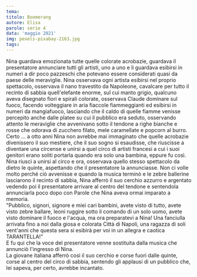```yaml
---
tema:
titolo: Boomerang
autore: Elisa
parole: serie 4
data: 'maggio 2021'
img: pexels-pixabay-2163.jpg
tags: 
---
```

Nina guardava emozionata tutte quelle colorate acrobazie, guardava il presentatore annunciare tutti gli artisti, uno a uno e li guardava esibirsi in numeri a dir poco pazzeschi che potevano essere considerati quasi da paese delle meraviglie.
Nina osservava ogni artista esibirsi nel proprio spettacolo, osservava il nano travestito da Napoleone, cavalcare per tutto il recinto di sabbia quell'elefante enorme, sul cui manto grigio, qualcuno aveva disegnato fiori e spirali colorate, osservava Claude dominare sul fuoco, facendo volteggiare in aria fiaccole fiammeggianti ed esibirsi in numeri da mangiafuoco, lasciando che il caldo di quelle fiamme venisse percepito anche dalle platee su cui il pubblico era seduto, osservando attento le meraviglie che avvenivano sotto il tendone a righe bianche e rosse che odorava di zucchero filato, mele caramellate e popcorn al burro.
Certo ... a otto anni Nina non avrebbe mai immaginato che quelle acrobazie divenissero il suo mestiere, che il suo sogno si esaudisse, che riuscisse a diventare una circense e unirsi a quel circo di artisti francesi a cui i suoi genitori erano soliti portarla quando era solo una bambina, eppure fu così.
Nina riuscì a unirsi al circo e ora, osservava quello stesso spettacolo da dietro le quinte, aspettando che il presentatore la annunciasse.
Non ci volle molto perché ciò avvenisse e quando la musica terminò e le zebre ballerine lasciarono il recinto di sabbia, Nina afferrò il suo cerchio azzurro e argentato vedendo poi il presentatore arrivare al centro del tendone e sentendola annunciarla poco dopo con Parole che Nina aveva ormai imparato a memoria.  
"Pubblico, signori, signore e miei cari bambini, avete visto di tutto, avete visto zebre ballare, leoni ruggire sotto il comando di un solo uomo, avete visto dominare il fuoco e l'acqua, ma ora preparatevi a Nina! Una fanciulla arrivata fino a noi dalla giosa e colorata Città di Napoli, una ragazza di soli vent'anni che questa sera si esibirà per voi in un allegra e caotica TARANTELLA!"  
E fu qui che la voce del presentatore venne sostituita dalla musica che annunciò l'ingresso di Nina.  
La giovane italiana afferrò così il suo cerchio e corse fuori dalle quinte, corse al centro del circo di sabbia, sentendo gli applausi di un pubblico che, lei sapeva, per certo, avrebbe incantato.
